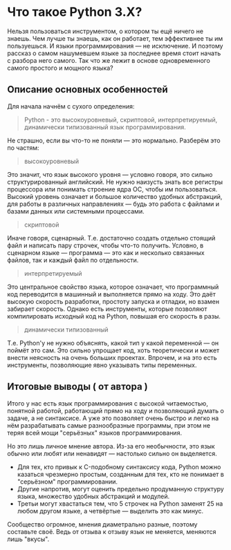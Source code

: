 # Что такое Python 3.X?


Нельзя пользоваться инструментом, о котором ты ещё ничего не знаешь. Чем лучше ты знаешь, как он работает, тем эффективнее ты им пользуешься. И языки программирования — не исключение. И поэтому рассказ о самом нашумевшем языке за последнее время стоит начать с разбора него самого. Так что же лежит в основе одновременного самого простого и мощного языка?


## Описание основных особенностей

Для начала начнём с сухого определения:

> Python - это высокоуровневый, скриптовой, интерпретируемый, динамически типизованный язык программирования.

Не страшно, если вы что-то не поняли — это нормально. Разберём это по частям:

> высокоуровневый

Это значит, что язык высокого уровня — условно говоря, это сильно структурированный английский. Не нужно наизусть знать все регистры процессора или понимать строение ядра ОС, чтобы им пользоваться. Высокий уровень означает и большое количество удобных абстракций, для работы в различных направлениях — будь это работа с файлами и базами данных или системными процессами.

> скриптовой

Иначе говоря, сценарный. Т.е. достаточно создать отдельно стоящий файл и написать пару строчек, чтобы что-то получить. Условно, в сценарном языке — программа — это как и несколько связанных файлов, так и каждый файл по отдельности.

> интерпретируемый

Это центральное свойство языка, которое означает, что программный код переводится в машинный и выполняется прямо на ходу. Это даёт высокую скорость разработки, простоту запуска и отладки, но взамен забирает скорость. Однако есть инструменты, которые позволяют компилировать исходный код на Python, повышая его скорость в разы.

> динамически типизованный

Т.е. Python'у не нужно объяснять, какой тип у какой переменной — он поймёт это сам. Это сильно упрощает код, хоть теоретически и может внести неясность на очень больших проектах. Впрочем, и на это есть инструменты, позволяющие явно указывать типы переменных.


## Итоговые выводы ( от автора )

Итого у нас есть язык программирования с высокой читаемостью, понятной работой, работающий прямо на ходу и позволяющий думать о задаче, а не синтаксисе. А уже это позволяет очень быстро и легко на нём разрабатывать самые разнообразные программы, при этом не теряя всей мощи "серьёзных" языков программирования.

Но это лишь личное мнение автора. Из-за его необычности, это язык обычно или любят или ненавидят — настолько сильно он выделяется.

- Для тех, кто привык к C-подобному синтаксису кода, Python можно казаться чрезмерно простым, созданным для тех, кто не понимает в "серьёзном" программировании.
- Другие напротив, могут оценить предельно продуманную структуру языка, множество удобных абстракций и модулей.
- Третьи могут хвастаться тем, что 5 строчек на Python заменят 25 на любом другом языке, а четвёртые — выделить это как минус.
  
Сообщество огромное, мнения диаметрально разные, поэтому составьте своё. Ведь от отзыва к отзыву язык не меняется, меняются лишь "вкусы".
